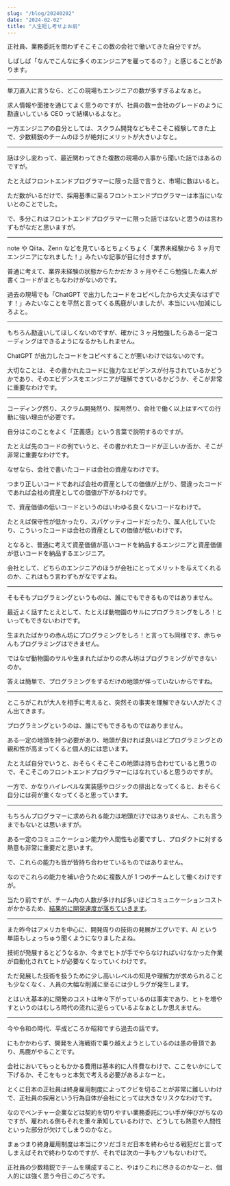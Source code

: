 ```yaml
---
slug: "/blog/20240202"
date: "2024-02-02"
title: "人生短し考せよお前"
---
```


正社員、業務委託を問わずそこそこの数の会社で働いてきた自分ですが。

しばしば「なんでこんなに多くのエンジニアを雇ってるの？」と感じることがあります。

---

単刀直入に言うなら、どこの現場もエンジニアの数が多すぎるよなぁと。

求人情報や面接を通じてよく思うのですが、社員の数＝会社のグレードのように勘違いしている CEO って結構いるよなと。

一方エンジニアの自分としては、スクラム開発などもそこそこ経験してきた上で、少数精鋭のチームのほうが絶対にメリットが大きいよなと。

---

話は少し変わって、最近関わってきた複数の現場の人事から聞いた話ではあるのですが。

たとえばフロントエンドプログラマーに限った話で言うと、市場に数はいると。

ただ数がいるだけで、採用基準に至るフロントエンドプログラマーは本当にいないとのことでした。

で、多分これはフロントエンドプログラマーに限った話ではないと思うのは言わずもがなだと思いますが。

---

note や Qiita、Zenn などを見ているとちょくちょく「業界未経験から 3 ヶ月でエンジニアになれました！」みたいな記事が目に付きますが。

普通に考えて、業界未経験の状態からたかだか 3 ヶ月やそこら勉強した素人が書くコードがまともなわけがないのです。

過去の現場でも「ChatGPT で出力したコードをコピペしたから大丈夫なはずです！」みたいなことを平然と言ってくる馬鹿がいましたが、本当にいい加減にしろよと。

---

もちろん勘違いしてほしくないのですが、確かに 3 ヶ月勉強したらある一定コーディングはできるようになるかもしれません。

ChatGPT が出力したコードをコピペすることが悪いわけではないのです。

大切なことは、その書かれたコードに強力なエビデンスが付与されているかどうかであり、そのエビデンスをエンジニアが理解できているかどうか、そこが非常に重要なわけです。

---

コーディング然り、スクラム開発然り、採用然り、会社で働く以上はすべての行動に強い理由が必要です。

自分はこのことをよく「正義感」という言葉で説明するのですが。

たとえば先のコードの例でいうと、その書かれたコードが正しいか否か、そこが非常に重要なわけです。

なぜなら、会社で書いたコードは会社の資産なわけです。

つまり正しいコードであれば会社の資産としての価値が上がり、間違ったコードであれば会社の資産としての価値が下がるわけです。

で、資産価値の低いコードというのはいわゆる良くないコードなわけで。

たとえば保守性が低かったり、スパゲッティコードだったり、属人化していたり、こういったコードは会社の資産としての価値が低いわけです。

となると、普通に考えて資産価値が高いコードを納品するエンジニアと資産価値が低いコードを納品するエンジニア。

会社として、どちらのエンジニアのほうが会社にとってメリットを与えてくれるのか、これはもう言わずもがなですよね。

---

そもそもプログラミングというものは、誰にでもできるものではありません。

最近よく話すたとえとして、たとえば動物園のサルにプログラミングをしろ！といってもできないわけです。

生まれたばかりの赤ん坊にプログラミングをしろ！と言っても同様です、赤ちゃんもプログラミングはできません。

ではなぜ動物園のサルや生まれたばかりの赤ん坊はプログラミングができないのか。

答えは簡単で、プログラミングをするだけの地頭が伴っていないからですね。

---

ところがこれが大人を相手に考えると、突然その事実を理解できない人がたくさん出てきます。

プログラミングというのは、誰にでもできるものではありません。

ある一定の地頭を持つ必要があり、地頭が良ければ良いほどプログラミングとの親和性が高まってくると個人的には思います。

たとえば自分でいうと、おそらくそこそこの地頭は持ち合わせていると思うので、そこそこのフロントエンドプログラマーにはなれていると思うのですが。

一方で、かなりハイレベルな実装感やロジックの排出となってくると、おそらく自分には荷が重くなってくると思っています。

---

もちろんプログラマーに求められる能力は地頭だけではありません、これも言うまでもないとは思いますが。

ある一定のコミュニケーション能力や人間性も必要ですし、プロダクトに対する熱意も非常に重要だと思います。

で、これらの能力も皆が皆持ち合わせているものではありません。

なのでこれらの能力を補い合うために複数人が 1 つのチームとして働くわけですが。

当たり前ですが、チーム内の人数が多ければ多いほどコミュニケーションコストがかかるため、[結果的に開発速度が落ちていきます](https://ja.wikipedia.org/wiki/%E3%83%96%E3%83%AB%E3%83%83%E3%82%AF%E3%82%B9%E3%81%AE%E6%B3%95%E5%89%87)。

---

また昨今はアメリカを中心に、開発周りの技術の発展がエグいです、AI という単語もしょっちゅう聞くようになりましたよね。

技術が発展するとどうなるか、今までヒトが手でやらなければいけなかった作業が自動化されてヒトが必要なくなっていくわけです。

ただ発展した技術を扱うために少し高いレベルの知見や理解力が求められることも少なくなく、人員の大幅な削減に至るには少しラグが発生します。

とはいえ基本的に開発のコストは年々下がっているのは事実であり、ヒトを増やすというのはむしろ時代の流れに逆らっているよなぁとしか思えません。

---

今や令和の時代、平成どころか昭和ですら過去の話です。

にもかかわらず、開発を人海戦術で乗り越えようとしているのは愚の骨頂であり、馬鹿がやることです。

会社においてもっともかかる費用は基本的に人件費なわけで、ここをいかにして下げるか、そこをもっと本気で考える必要があるよなーと。

とくに日本の正社員は終身雇用制度によってクビを切ることが非常に難しいわけで、正社員の採用という行為自体が会社にとっては大きなリスクなわけです。

なのでベンチャー企業などは契約を切りやすい業務委託につい手が伸びがちなのですが、雇われる側もそれを重々承知しているわけで、どうしても熱意や人間性といった部分が欠けてしまうのかなと。

まぁつまり終身雇用制度は本当にクソだゴミだ日本を終わらせる戦犯だと言ってしまえばそれで終わりなのですが、それでは次の一手もクソもないわけで。

正社員の少数精鋭でチームを構成すること、やはりこれに尽きるのかなーと、個人的には強く思う今日このごろです。
